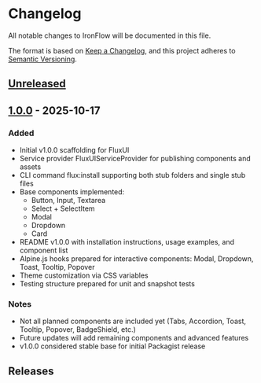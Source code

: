 # Changelog

All notable changes to IronFlow will be documented in this file.

The format is based on [Keep a Changelog](https://keepachangelog.com/en/1.0.0/),
and this project adheres to [Semantic Versioning](https://semver.org/spec/v2.0.0.html).

## [Unreleased]

## [1.0.0] - 2025-10-17

### Added

- Initial v1.0.0 scaffolding for FluxUI
- Service provider FluxUIServiceProvider for publishing components and assets
- CLI command flux:install supporting both stub folders and single stub files
- Base components implemented:
  - Button, Input, Textarea
  - Select + SelectItem
  - Modal
  - Dropdown
  - Card
- README v1.0.0 with installation instructions, usage examples, and component list
- Alpine.js hooks prepared for interactive components: Modal, Dropdown, Toast, Tooltip, Popover
- Theme customization via CSS variables
- Testing structure prepared for unit and snapshot tests

### Notes

- Not all planned components are included yet (Tabs, Accordion, Toast, Tooltip, Popover, BadgeShield, etc.)
- Future updates will add remaining components and advanced features
- v1.0.0 considered stable base for initial Packagist release

## Releases

[Unreleased]: https://github.com/ironflow-framework/ironflow/compare/v1.0.0...HEAD
[1.0.0]: https://github.com/ironflow-framework/ironflow/releases/tag/v1.0.0
